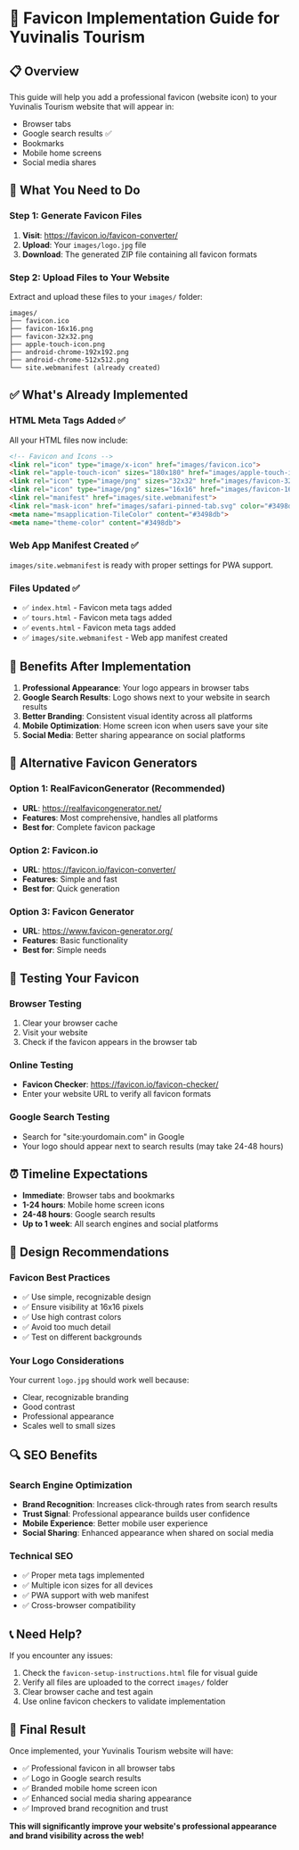# 🌟 Favicon Implementation Guide for Yuvinalis Tourism

## 📋 Overview
This guide will help you add a professional favicon (website icon) to your Yuvinalis Tourism website that will appear in:
- Browser tabs
- Google search results ✅
- Bookmarks
- Mobile home screens
- Social media shares

## 🎯 What You Need to Do

### Step 1: Generate Favicon Files
1. **Visit**: https://favicon.io/favicon-converter/
2. **Upload**: Your `images/logo.jpg` file
3. **Download**: The generated ZIP file containing all favicon formats

### Step 2: Upload Files to Your Website
Extract and upload these files to your `images/` folder:
```
images/
├── favicon.ico
├── favicon-16x16.png
├── favicon-32x32.png
├── apple-touch-icon.png
├── android-chrome-192x192.png
├── android-chrome-512x512.png
└── site.webmanifest (already created)
```

## ✅ What's Already Implemented

### HTML Meta Tags Added ✅
All your HTML files now include:
```html
<!-- Favicon and Icons -->
<link rel="icon" type="image/x-icon" href="images/favicon.ico">
<link rel="apple-touch-icon" sizes="180x180" href="images/apple-touch-icon.png">
<link rel="icon" type="image/png" sizes="32x32" href="images/favicon-32x32.png">
<link rel="icon" type="image/png" sizes="16x16" href="images/favicon-16x16.png">
<link rel="manifest" href="images/site.webmanifest">
<link rel="mask-icon" href="images/safari-pinned-tab.svg" color="#3498db">
<meta name="msapplication-TileColor" content="#3498db">
<meta name="theme-color" content="#3498db">
```

### Web App Manifest Created ✅
`images/site.webmanifest` is ready with proper settings for PWA support.

### Files Updated ✅
- ✅ `index.html` - Favicon meta tags added
- ✅ `tours.html` - Favicon meta tags added  
- ✅ `events.html` - Favicon meta tags added
- ✅ `images/site.webmanifest` - Web app manifest created

## 🚀 Benefits After Implementation

1. **Professional Appearance**: Your logo appears in browser tabs
2. **Google Search Results**: Logo shows next to your website in search results
3. **Better Branding**: Consistent visual identity across all platforms
4. **Mobile Optimization**: Home screen icon when users save your site
5. **Social Media**: Better sharing appearance on social platforms

## 🔧 Alternative Favicon Generators

### Option 1: RealFaviconGenerator (Recommended)
- **URL**: https://realfavicongenerator.net/
- **Features**: Most comprehensive, handles all platforms
- **Best for**: Complete favicon package

### Option 2: Favicon.io
- **URL**: https://favicon.io/favicon-converter/
- **Features**: Simple and fast
- **Best for**: Quick generation

### Option 3: Favicon Generator
- **URL**: https://www.favicon-generator.org/
- **Features**: Basic functionality
- **Best for**: Simple needs

## 📱 Testing Your Favicon

### Browser Testing
1. Clear your browser cache
2. Visit your website
3. Check if the favicon appears in the browser tab

### Online Testing
- **Favicon Checker**: https://favicon.io/favicon-checker/
- Enter your website URL to verify all favicon formats

### Google Search Testing
- Search for "site:yourdomain.com" in Google
- Your logo should appear next to search results (may take 24-48 hours)

## ⏰ Timeline Expectations

- **Immediate**: Browser tabs and bookmarks
- **1-24 hours**: Mobile home screen icons
- **24-48 hours**: Google search results
- **Up to 1 week**: All search engines and social platforms

## 🎨 Design Recommendations

### Favicon Best Practices
- ✅ Use simple, recognizable design
- ✅ Ensure visibility at 16x16 pixels
- ✅ Use high contrast colors
- ✅ Avoid too much detail
- ✅ Test on different backgrounds

### Your Logo Considerations
Your current `logo.jpg` should work well because:
- Clear, recognizable branding
- Good contrast
- Professional appearance
- Scales well to small sizes

## 🔍 SEO Benefits

### Search Engine Optimization
- **Brand Recognition**: Increases click-through rates from search results
- **Trust Signal**: Professional appearance builds user confidence  
- **Mobile Experience**: Better mobile user experience
- **Social Sharing**: Enhanced appearance when shared on social media

### Technical SEO
- ✅ Proper meta tags implemented
- ✅ Multiple icon sizes for all devices
- ✅ PWA support with web manifest
- ✅ Cross-browser compatibility

## 📞 Need Help?

If you encounter any issues:
1. Check the `favicon-setup-instructions.html` file for visual guide
2. Verify all files are uploaded to the correct `images/` folder
3. Clear browser cache and test again
4. Use online favicon checkers to validate implementation

## 🎉 Final Result

Once implemented, your Yuvinalis Tourism website will have:
- ✅ Professional favicon in all browser tabs
- ✅ Logo in Google search results
- ✅ Branded mobile home screen icon
- ✅ Enhanced social media sharing appearance
- ✅ Improved brand recognition and trust

**This will significantly improve your website's professional appearance and brand visibility across the web!**
